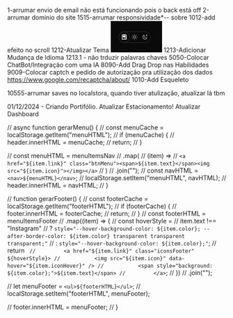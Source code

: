 1-arrumar envio de email não está funcionando pois o back está off
2-arrumar dominio do site
1515-arrumar responsividade\*-- sobre 1012-add efeito no scroll
1212-Atualizar Tema ![alt text](image.png)
1213-Adicionar Mudança de Idioma
1213.1 - não trduzir palavras chaves
5050-Colocar ChatBot/Integração com uma IA
8090-Add Drag Drop nas Habilidades
9009-Colocar captch e pedido de autorização pra utilização dos dados https://www.google.com/recaptcha/about/
1010-Add Esqueleto

10555-arrumar saves no localstora, quando tiver atulização, atualizar lá tbm

01/12/2024 - Criando Portifólio.
Atualizar Estacionamento!
Atualizar Dashboard

// async function gerarMenu() {
// const menuCache = localStorage.getItem("menuHTML");
// if (menuCache) {
// header.innerHTML = menuCache;
// return;
// }

// const menuHTML = menuItemsNav
// .map(
// (item) =>
// `<a href="${item.link}" class="btnMenu"><span>${item.text}</span><img src="${item.icon}"></img></a>`
// )
// .join("");
// const navHTML = `<nav>${menuHTML}</nav>`;
// localStorage.setItem("menuHTML", navHTML);
// header.innerHTML = navHTML;
// }

// function gerarFooter() {
// const footerCache = localStorage.getItem("footerHTML");
// if (footerCache) {
// footer.innerHTML = footerCache;
// return;
// }
// const footerHTML = menuItemsFooter
// .map((item) => {
// const hoverStyle =
// item.text !== "Instagram"
// ? `style="--hover-background-color: ${item.color}; --after-border-color: ${item.color} transparent transparent transparent;"`
// : `style="--hover-background-color: ${item.color};"`;
// return `
//         <a href="${item.link}" class="iconsFooter" ${hoverStyle}>
//           <img src="${item.icon}" data-hover="${item.iconHover}" />
//           <span style="background: ${item.color};">${item.text}</span>
//         </a>`;
// })
// .join("");

// let menuFooter = `<ul>${footerHTML}</ul>`;
// localStorage.setItem("footerHTML", menuFooter);

// footer.innerHTML = menuFooter;
// }
